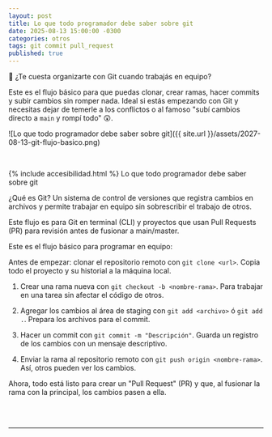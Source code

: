 ```yaml
---
layout: post
title: Lo que todo programador debe saber sobre git
date: 2025-08-13 15:00:00 -0300
categories: otros
tags: git commit pull_request
published: true
---
```


📌 ¿Te cuesta organizarte con Git cuando trabajás en equipo?

Este es el flujo básico para que puedas clonar, crear ramas, hacer commits y subir cambios sin romper nada. Ideal si estás empezando con Git y necesitas dejar de temerle a los conflictos o al famoso "subí cambios directo a `main` y rompí todo" 😲.

![Lo que todo programador debe saber sobre git]({{ site.url }}/assets/2027-08-13-git-flujo-basico.png)


&nbsp;

{% include accesibilidad.html %}
Lo que todo programador debe saber sobre git

¿Qué es Git? Un sistema de control de versiones que registra cambios en archivos y permite trabajar en equipo sin sobrescribir el trabajo de otros.

Este flujo es para Git en terminal (CLI) y proyectos que usan Pull Requests (PR) para revisión antes de fusionar a main/master.

Este es el flujo básico para programar en equipo:

Antes de empezar: clonar el repositorio remoto con `git clone <url>`. Copia todo el proyecto y su historial a la máquina local.

1. Crear una rama nueva con `git checkout -b <nombre-rama>`. Para trabajar en una tarea sin afectar el código de otros.

2. Agregar los cambios al área de staging con `git add <archivo>` ó `git add .`. Prepara los archivos para el commit.

3. Hacer un commit con `git commit -m "Descripción"`. Guarda un registro de los cambios con un mensaje descriptivo.

4. Enviar la rama al repositorio remoto con `git push origin <nombre-rama>`. Así, otros pueden ver los cambios.

Ahora, todo está listo para crear un "Pull Request" (PR) y que, al fusionar la rama con la principal, los cambios pasen a ella.

</div></details>
<br />&nbsp;
<hr />
